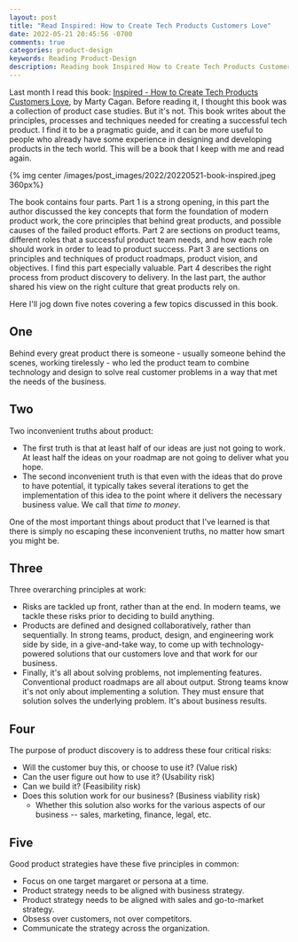 ```yaml
---
layout: post
title: "Read Inspired: How to Create Tech Products Customers Love"
date: 2022-05-21 20:45:56 -0700
comments: true
categories: product-design
keywords: Reading Product-Design
description: Reading book Inspired How to Create Tech Products Customers Love by Marty Cagan
---
```

Last month I read this book: [Inspired - How to Create Tech Products Customers Love](https://www.svpg.com/books/inspired-how-to-create-tech-products-customers-love-2nd-edition/), by Marty Cagan. Before reading it, I thought this book was a collection of product case studies. But it's not. This book writes about the principles, processes and techniques needed for creating a successful tech product. I find it to be a pragmatic guide, and it can be more useful to people who already have some experience in designing and developing products in the tech world. This will be a book that I keep with me and read again.

{% img center /images/post_images/2022/20220521-book-inspired.jpeg 360px%}

The book contains four parts. Part 1 is a strong opening, in this part the author discussed the key concepts that form the foundation of modern product work, the core principles that behind great products, and possible causes of the failed product efforts. Part 2 are sections on product teams, different roles that a successful product team needs, and how each role should work in order to lead to product success. Part 3 are sections on principles and techniques of product roadmaps, product vision, and objectives. I find this part especially valuable. Part 4 describes the right process from product discovery to delivery. In the last part, the author shared his view on the right culture that great products rely on. 

Here I'll jog down five notes covering a few topics discussed in this book.

## One

Behind every great product there is someone - usually someone behind the scenes, working tirelessly - who led the product team to combine technology and design to solve real customer problems in a way that met the needs of the business.

## Two

Two inconvenient truths about product:

- The first truth is that at least half of our ideas are just not going to work. At least half the ideas on your roadmap are not going to deliver what you hope.
- The second inconvenient truth is that even with the ideas that do prove to have potential, it typically takes several iterations to get the implementation of this idea to the point where it delivers the necessary business value. We call that _time to money_.

One of the most important things about product that I've learned is that there is simply no escaping these inconvenient truths, no matter how smart you might be.

## Three

Three overarching principles at work:

- Risks are tackled up front, rather than at the end. In modern teams, we tackle these risks prior to deciding to build anything.
- Products are defined and designed collaboratively, rather than sequentially. In strong teams, product, design, and engineering work side by side, in a give-and-take way, to come up with technology-powered solutions that our customers love and that work for our business.
- Finally, it's all about solving problems, not implementing features. Conventional product roadmaps are all about output. Strong teams know it's not only about implementing a solution. They must ensure that solution solves the underlying problem. It's about business results.

## Four

The purpose of product discovery is to address these four critical risks:

- Will the customer buy this, or choose to use it? (Value risk)
- Can the user figure out how to use it? (Usability risk)
- Can we build it? (Feasibility risk)
- Does this solution work for our business? (Business viability risk)
  - Whether this solution also works for the various aspects of our business -- sales, marketing, finance, legal, etc.

## Five
Good product strategies have these five principles in common:

- Focus on one target margaret or persona at a time.
- Product strategy needs to be aligned with business strategy.
- Product strategy needs to be aligned with sales and go-to-market strategy.
- Obsess over customers, not over competitors.
- Communicate the strategy across the organization.
